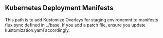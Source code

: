 ## Kubernetes Deployment Manifests
This path is to add Kustomize Overlays for staging environemnt to  manifests flux sync  defined in ../base.
If you add a patch file, ensure you update kustomization.yaml accordingly.
